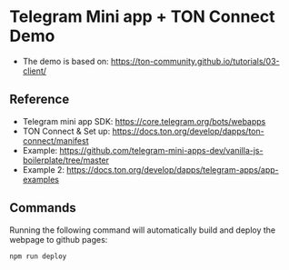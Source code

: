 # Telegram Mini app + TON Connect Demo
- The demo is based on: https://ton-community.github.io/tutorials/03-client/

## Reference
- Telegram mini app SDK: https://core.telegram.org/bots/webapps
- TON Connect & Set up: https://docs.ton.org/develop/dapps/ton-connect/manifest
- Example: https://github.com/telegram-mini-apps-dev/vanilla-js-boilerplate/tree/master
- Example 2: https://docs.ton.org/develop/dapps/telegram-apps/app-examples


## Commands

Running the following command will automatically build and deploy the webpage to github pages:

```cmd
npm run deploy
```